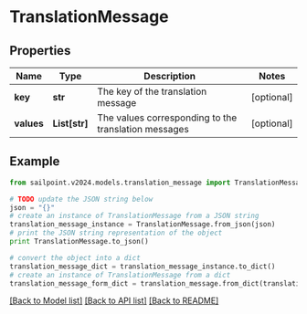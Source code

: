 # TranslationMessage


## Properties

Name | Type | Description | Notes
------------ | ------------- | ------------- | -------------
**key** | **str** | The key of the translation message | [optional] 
**values** | **List[str]** | The values corresponding to the translation messages | [optional] 

## Example

```python
from sailpoint.v2024.models.translation_message import TranslationMessage

# TODO update the JSON string below
json = "{}"
# create an instance of TranslationMessage from a JSON string
translation_message_instance = TranslationMessage.from_json(json)
# print the JSON string representation of the object
print TranslationMessage.to_json()

# convert the object into a dict
translation_message_dict = translation_message_instance.to_dict()
# create an instance of TranslationMessage from a dict
translation_message_form_dict = translation_message.from_dict(translation_message_dict)
```
[[Back to Model list]](../README.md#documentation-for-models) [[Back to API list]](../README.md#documentation-for-api-endpoints) [[Back to README]](../README.md)


